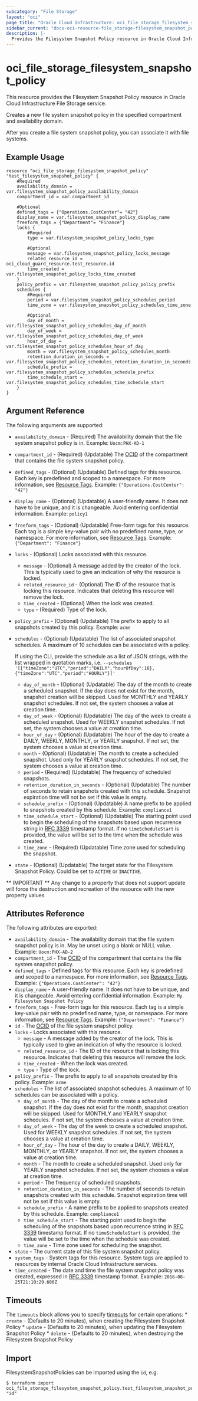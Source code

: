 ```yaml
---
subcategory: "File Storage"
layout: "oci"
page_title: "Oracle Cloud Infrastructure: oci_file_storage_filesystem_snapshot_policy"
sidebar_current: "docs-oci-resource-file_storage-filesystem_snapshot_policy"
description: |-
  Provides the Filesystem Snapshot Policy resource in Oracle Cloud Infrastructure File Storage service
---
```


# oci_file_storage_filesystem_snapshot_policy
This resource provides the Filesystem Snapshot Policy resource in Oracle Cloud Infrastructure File Storage service.

Creates a new file system snapshot policy in the specified compartment and
availability domain.

After you create a file system snapshot policy, you can associate it with
file systems.


## Example Usage

```hcl
resource "oci_file_storage_filesystem_snapshot_policy" "test_filesystem_snapshot_policy" {
	#Required
	availability_domain = var.filesystem_snapshot_policy_availability_domain
	compartment_id = var.compartment_id

	#Optional
	defined_tags = {"Operations.CostCenter"= "42"}
	display_name = var.filesystem_snapshot_policy_display_name
	freeform_tags = {"Department"= "Finance"}
	locks {
		#Required
		type = var.filesystem_snapshot_policy_locks_type

		#Optional
		message = var.filesystem_snapshot_policy_locks_message
		related_resource_id = oci_cloud_guard_resource.test_resource.id
		time_created = var.filesystem_snapshot_policy_locks_time_created
	}
	policy_prefix = var.filesystem_snapshot_policy_policy_prefix
	schedules {
		#Required
		period = var.filesystem_snapshot_policy_schedules_period
		time_zone = var.filesystem_snapshot_policy_schedules_time_zone

		#Optional
		day_of_month = var.filesystem_snapshot_policy_schedules_day_of_month
		day_of_week = var.filesystem_snapshot_policy_schedules_day_of_week
		hour_of_day = var.filesystem_snapshot_policy_schedules_hour_of_day
		month = var.filesystem_snapshot_policy_schedules_month
		retention_duration_in_seconds = var.filesystem_snapshot_policy_schedules_retention_duration_in_seconds
		schedule_prefix = var.filesystem_snapshot_policy_schedules_schedule_prefix
		time_schedule_start = var.filesystem_snapshot_policy_schedules_time_schedule_start
	}
}
```

## Argument Reference

The following arguments are supported:

* `availability_domain` - (Required) The availability domain that the file system snapshot policy is in.  Example: `Uocm:PHX-AD-1` 
* `compartment_id` - (Required) (Updatable) The [OCID](https://docs.cloud.oracle.com/iaas/Content/General/Concepts/identifiers.htm) of the compartment that contains the file system snapshot policy.
* `defined_tags` - (Optional) (Updatable) Defined tags for this resource. Each key is predefined and scoped to a namespace. For more information, see [Resource Tags](https://docs.cloud.oracle.com/iaas/Content/General/Concepts/resourcetags.htm). Example: `{"Operations.CostCenter": "42"}` 
* `display_name` - (Optional) (Updatable) A user-friendly name. It does not have to be unique, and it is changeable. Avoid entering confidential information.  Example: `policy1` 
* `freeform_tags` - (Optional) (Updatable) Free-form tags for this resource. Each tag is a simple key-value pair with no predefined name, type, or namespace. For more information, see [Resource Tags](https://docs.cloud.oracle.com/iaas/Content/General/Concepts/resourcetags.htm). Example: `{"Department": "Finance"}` 
* `locks` - (Optional) Locks associated with this resource.
	* `message` - (Optional) A message added by the creator of the lock. This is typically used to give an indication of why the resource is locked. 
	* `related_resource_id` - (Optional) The ID of the resource that is locking this resource. Indicates that deleting this resource will remove the lock. 
	* `time_created` - (Optional) When the lock was created.
	* `type` - (Required) Type of the lock.
* `policy_prefix` - (Optional) (Updatable) The prefix to apply to all snapshots created by this policy.  Example: `acme` 
* `schedules` - (Optional) (Updatable) The list of associated snapshot schedules. A maximum of 10 schedules can be associated with a policy.

	If using the CLI, provide the schedule as a list of JSON strings, with the list wrapped in quotation marks, i.e. ``` --schedules '[{"timeZone":"UTC","period":"DAILY","hourOfDay":18},{"timeZone":"UTC","period":"HOURLY"}]' ``` 
	* `day_of_month` - (Optional) (Updatable) The day of the month to create a scheduled snapshot. If the day does not exist for the month, snapshot creation will be skipped. Used for MONTHLY and YEARLY snapshot schedules. If not set, the system chooses a value at creation time. 
	* `day_of_week` - (Optional) (Updatable) The day of the week to create a scheduled snapshot. Used for WEEKLY snapshot schedules. If not set, the system chooses a value at creation time. 
	* `hour_of_day` - (Optional) (Updatable) The hour of the day to create a DAILY, WEEKLY, MONTHLY, or YEARLY snapshot. If not set, the system chooses a value at creation time. 
	* `month` - (Optional) (Updatable) The month to create a scheduled snapshot. Used only for YEARLY snapshot schedules. If not set, the system chooses a value at creation time. 
	* `period` - (Required) (Updatable) The frequency of scheduled snapshots.
	* `retention_duration_in_seconds` - (Optional) (Updatable) The number of seconds to retain snapshots created with this schedule. Snapshot expiration time will not be set if this value is empty. 
	* `schedule_prefix` - (Optional) (Updatable) A name prefix to be applied to snapshots created by this schedule.  Example: `compliance1` 
	* `time_schedule_start` - (Optional) (Updatable) The starting point used to begin the scheduling of the snapshots based upon recurrence string in [RFC 3339](https://tools.ietf.org/rfc/rfc3339) timestamp format. If no `timeScheduleStart` is provided, the value will be set to the time when the schedule was created. 
	* `time_zone` - (Required) (Updatable) Time zone used for scheduling the snapshot.
* `state` - (Optional) (Updatable) The target state for the Filesystem Snapshot Policy. Could be set to `ACTIVE` or `INACTIVE`. 


** IMPORTANT **
Any change to a property that does not support update will force the destruction and recreation of the resource with the new property values

## Attributes Reference

The following attributes are exported:

* `availability_domain` - The availability domain that the file system snapshot policy is in. May be unset using a blank or NULL value.  Example: `Uocm:PHX-AD-2` 
* `compartment_id` - The [OCID](https://docs.cloud.oracle.com/iaas/Content/General/Concepts/identifiers.htm) of the compartment that contains the file system snapshot policy.
* `defined_tags` - Defined tags for this resource. Each key is predefined and scoped to a namespace. For more information, see [Resource Tags](https://docs.cloud.oracle.com/iaas/Content/General/Concepts/resourcetags.htm). Example: `{"Operations.CostCenter": "42"}` 
* `display_name` - A user-friendly name. It does not have to be unique, and it is changeable. Avoid entering confidential information.  Example: `My Filesystem Snapshot Policy` 
* `freeform_tags` - Free-form tags for this resource. Each tag is a simple key-value pair with no predefined name, type, or namespace. For more information, see [Resource Tags](https://docs.cloud.oracle.com/iaas/Content/General/Concepts/resourcetags.htm). Example: `{"Department": "Finance"}` 
* `id` - The [OCID](https://docs.cloud.oracle.com/iaas/Content/General/Concepts/identifiers.htm) of the file system snapshot policy.
* `locks` - Locks associated with this resource.
	* `message` - A message added by the creator of the lock. This is typically used to give an indication of why the resource is locked. 
	* `related_resource_id` - The ID of the resource that is locking this resource. Indicates that deleting this resource will remove the lock. 
	* `time_created` - When the lock was created.
	* `type` - Type of the lock.
* `policy_prefix` - The prefix to apply to all snapshots created by this policy.  Example: `acme` 
* `schedules` - The list of associated snapshot schedules. A maximum of 10 schedules can be associated with a policy. 
	* `day_of_month` - The day of the month to create a scheduled snapshot. If the day does not exist for the month, snapshot creation will be skipped. Used for MONTHLY and YEARLY snapshot schedules. If not set, the system chooses a value at creation time. 
	* `day_of_week` - The day of the week to create a scheduled snapshot. Used for WEEKLY snapshot schedules. If not set, the system chooses a value at creation time. 
	* `hour_of_day` - The hour of the day to create a DAILY, WEEKLY, MONTHLY, or YEARLY snapshot. If not set, the system chooses a value at creation time. 
	* `month` - The month to create a scheduled snapshot. Used only for YEARLY snapshot schedules. If not set, the system chooses a value at creation time. 
	* `period` - The frequency of scheduled snapshots.
	* `retention_duration_in_seconds` - The number of seconds to retain snapshots created with this schedule. Snapshot expiration time will not be set if this value is empty. 
	* `schedule_prefix` - A name prefix to be applied to snapshots created by this schedule.  Example: `compliance1` 
	* `time_schedule_start` - The starting point used to begin the scheduling of the snapshots based upon recurrence string in [RFC 3339](https://tools.ietf.org/rfc/rfc3339) timestamp format. If no `timeScheduleStart` is provided, the value will be set to the time when the schedule was created. 
	* `time_zone` - Time zone used for scheduling the snapshot.
* `state` - The current state of this file system snapshot policy. 
* `system_tags` - System tags for this resource. System tags are applied to resources by internal Oracle Cloud Infrastructure services. 
* `time_created` - The date and time the file system snapshot policy was created, expressed in [RFC 3339](https://tools.ietf.org/rfc/rfc3339) timestamp format.  Example: `2016-08-25T21:10:29.600Z` 

## Timeouts

The `timeouts` block allows you to specify [timeouts](https://registry.terraform.io/providers/oracle/oci/latest/docs/guides/changing_timeouts) for certain operations:
	* `create` - (Defaults to 20 minutes), when creating the Filesystem Snapshot Policy
	* `update` - (Defaults to 20 minutes), when updating the Filesystem Snapshot Policy
	* `delete` - (Defaults to 20 minutes), when destroying the Filesystem Snapshot Policy


## Import

FilesystemSnapshotPolicies can be imported using the `id`, e.g.

```
$ terraform import oci_file_storage_filesystem_snapshot_policy.test_filesystem_snapshot_policy "id"
```

